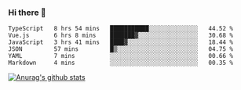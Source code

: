 ### Hi there 👋



<!--
**webB1an/webB1an** is a ✨ _special_ ✨ repository because its `README.md` (this file) appears on your GitHub profile.

Here are some ideas to get you started:

- 🔭 I’m currently working on ...
- 🌱 I’m currently learning ...
- 👯 I’m looking to collaborate on ...
- 🤔 I’m looking for help with ...
- 💬 Ask me about ...
- 📫 How to reach me: ...
- 😄 Pronouns: ...
- ⚡ Fun fact: ...
-->

<!--START_SECTION:waka-->

```text
TypeScript   8 hrs 54 mins   ███████████░░░░░░░░░░░░░░   44.52 %
Vue.js       6 hrs 8 mins    ███████▓░░░░░░░░░░░░░░░░░   30.68 %
JavaScript   3 hrs 41 mins   ████▓░░░░░░░░░░░░░░░░░░░░   18.44 %
JSON         57 mins         █▒░░░░░░░░░░░░░░░░░░░░░░░   04.75 %
YAML         7 mins          ░░░░░░░░░░░░░░░░░░░░░░░░░   00.66 %
Markdown     4 mins          ░░░░░░░░░░░░░░░░░░░░░░░░░   00.35 %
```

<!--END_SECTION:waka-->


[![Anurag's github stats](https://github-readme-stats.vercel.app/api?username=webB1an&show_icons=true&theme=radical)](https://github.com/anuraghazra/github-readme-stats)

